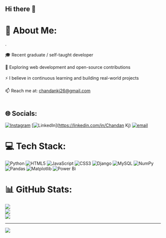 ## Hi there 👋

<!--
**chandankj26/chandankj26** is a ✨ _special_ ✨ repository because its `README.md` (this file) appears on your GitHub profile.

Here are some ideas to get you started:

- 🔭 I’m currently working on ...
- 🌱 I’m currently learning ...
- 👯 I’m looking to collaborate on ...
- 🤔 I’m looking for help with ...
- 💬 Ask me about ...
- 📫 How to reach me: ...
- 😄 Pronouns: ...
- ⚡ Fun fact: ...
-->
# 💫 About Me:
.<br><br>🎓 Recent graduate / self-taught developer<br><br>🌱 Exploring web development and open-source contributions<br><br>⚡ I believe in continuous learning and building real-world projects<br><br>📫 Reach me at: chandankj26@gmail.com<br><br>


## 🌐 Socials:
[![Instagram](https://img.shields.io/badge/Instagram-%23E4405F.svg?logo=Instagram&logoColor=white)](https://instagram.com/chandankj_0fficial) [![LinkedIn](https://img.shields.io/badge/LinkedIn-%230077B5.svg?logo=linkedin&logoColor=white)](https://linkedin.com/in/Chandan Kj) [![email](https://img.shields.io/badge/Email-D14836?logo=gmail&logoColor=white)](mailto:chandankj26@gmail.com) 

# 💻 Tech Stack:
![Python](https://img.shields.io/badge/python-3670A0?style=flat-square&logo=python&logoColor=ffdd54) ![HTML5](https://img.shields.io/badge/html5-%23E34F26.svg?style=flat-square&logo=html5&logoColor=white) ![JavaScript](https://img.shields.io/badge/javascript-%23323330.svg?style=flat-square&logo=javascript&logoColor=%23F7DF1E) ![CSS3](https://img.shields.io/badge/css3-%231572B6.svg?style=flat-square&logo=css3&logoColor=white) ![Django](https://img.shields.io/badge/django-%23092E20.svg?style=flat-square&logo=django&logoColor=white) ![MySQL](https://img.shields.io/badge/mysql-4479A1.svg?style=flat-square&logo=mysql&logoColor=white) ![NumPy](https://img.shields.io/badge/numpy-%23013243.svg?style=flat-square&logo=numpy&logoColor=white) ![Pandas](https://img.shields.io/badge/pandas-%23150458.svg?style=flat-square&logo=pandas&logoColor=white) ![Matplotlib](https://img.shields.io/badge/Matplotlib-%23ffffff.svg?style=flat-square&logo=Matplotlib&logoColor=black) ![Power Bi](https://img.shields.io/badge/power_bi-F2C811?style=flat-square&logo=powerbi&logoColor=black)
# 📊 GitHub Stats:
![](https://github-readme-stats.vercel.app/api?username=chandankj26&theme=dark&hide_border=false&include_all_commits=false&count_private=false)<br/>
![](https://nirzak-streak-stats.vercel.app/?user=chandankj26&theme=dark&hide_border=false)<br/>
![](https://github-readme-stats.vercel.app/api/top-langs/?username=chandankj26&theme=dark&hide_border=false&include_all_commits=false&count_private=false&layout=compact)

---
[![](https://visitcount.itsvg.in/api?id=chandankj26&icon=0&color=0)](https://visitcount.itsvg.in)

<!-- Proudly created with GPRM ( https://gprm.itsvg.in ) -->
